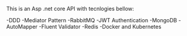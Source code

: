 This is an Asp .net core API with tecnlogies bellow:

-DDD 
-Mediator Pattern 
-RabbitMQ 
-JWT Authentication 
-MongoDB 
-AutoMapper 
-Fluent Validator
-Redis
-Docker and Kubernetes
